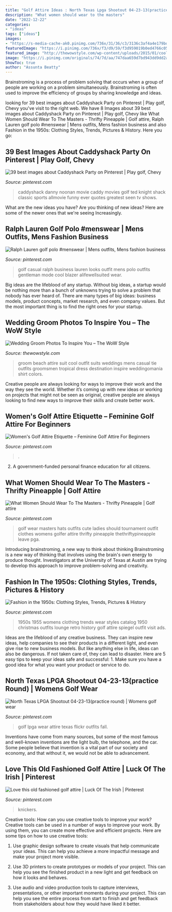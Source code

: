 ```yaml
---
title: "Golf Attire Ideas : North Texas Lpga Shootout 04-23-13(practice Round)"
description: "What women should wear to the masters"
date: "2022-12-22"
categories:
- "ideas"
tags: ["ideas"]
images:
- "https://s-media-cache-ak0.pinimg.com/736x/31/36/c3/3136c3af4a4e179bddf772537281a1ac.jpg"
featuredImage: "https://i.pinimg.com/736x/f3/d9/59/f3d959019b0ed4766c05fdc11e19c1a6.jpg"
featured_image: "http://thewowstyle.com/wp-content/uploads/2015/01/cool-beach-wedding-groom-attire-3.jpg"
image: "https://i.pinimg.com/originals/74/7d/aa/747daa659d7bd943dd9dd2ab14331259.jpg"
ShowToc: true
author: "Assunta Beatty"
---
```



Brainstroming is a process of problem solving that occurs when a group of people are working on a problem simultaneously. Brainstroming is often used to improve the efficiency of groups by sharing knowledge and ideas.

	

		
looking for 39 best images about Caddyshack Party on Pinterest | Play golf, Chevy you've visit to the right web. We have 8 Images about 39 best images about Caddyshack Party on Pinterest | Play golf, Chevy like What Women Should Wear To The Masters - Thrifty Pineapple | Golf attire, Ralph Lauren golf polo #menswear | Mens outfits, Mens fashion business and also Fashion in the 1950s: Clothing Styles, Trends, Pictures &amp; History. Here you go:
		
    
## 39 Best Images About Caddyshack Party On Pinterest | Play Golf, Chevy

<img loading=lazy src="https://s-media-cache-ak0.pinimg.com/736x/31/36/c3/3136c3af4a4e179bddf772537281a1ac.jpg" onerror="this.onerror=null;this.src='https://tse4.mm.bing.net/th?id=OIP.fG73Z0wNnkte8-r8cRvzKgHaLC&amp;pid=15.1';" alt="39 best images about Caddyshack Party on Pinterest | Play golf, Chevy">

_Source: pinterest.com_

>caddyshack danny noonan movie caddy movies golf ted knight shack classic sports allmovie funny ever quotes greatest seen tv shows. 

	

What are the new ideas you have?
Are you thinking of new ideas? Here are some of the newer ones that we're seeing Increasingly.

    
## Ralph Lauren Golf Polo #menswear | Mens Outfits, Mens Fashion Business

<img loading=lazy src="https://i.pinimg.com/originals/dc/8d/a7/dc8da7506abeb110b9531f5a68d0586a.jpg" onerror="this.onerror=null;this.src='https://tse3.mm.bing.net/th?id=OIP.XEtG94EckDzeCTaFRpa-jAHaJ4&amp;pid=15.1';" alt="Ralph Lauren golf polo #menswear | Mens outfits, Mens fashion business">

_Source: pinterest.com_

>golf casual ralph business lauren looks outfit mens polo outfits gentleman mode cool blazer alifewellsuited wear. 

	

Big ideas are the lifeblood of any startup. Without big ideas, a startup would be nothing more than a bunch of unknowns trying to solve a problem that nobody has ever heard of. There are many types of big ideas: business models, product concepts, market research, and even company values. But the most important thing is to find the right ones for your startup.

    
## Wedding Groom Photos To Inspire You – The WoW Style

<img loading=lazy src="http://thewowstyle.com/wp-content/uploads/2015/01/cool-beach-wedding-groom-attire-3.jpg" onerror="this.onerror=null;this.src='https://tse3.mm.bing.net/th?id=OIP.Ns9lo9qe4Yme-rM_5Ki5KgHaLH&amp;pid=15.1';" alt="Wedding Groom Photos To Inspire You – The WoW Style">

_Source: thewowstyle.com_

>groom beach attire suit cool outfit suits weddings mens casual tie outfits groomsmen tropical dress destination inspire weddingomania shirt colors. 

	

Creative people are always looking for ways to improve their work and the way they see the world. Whether it’s coming up with new ideas or working on projects that might not be seen as original, creative people are always looking to find new ways to improve their skills and create better work.

    
## Women&#039;s Golf Attire Etiquette – Feminine Golf Attire For Beginners

<img loading=lazy src="https://i.pinimg.com/736x/cf/d8/b6/cfd8b6d4bb366041132057d6ffd8ba24.jpg" onerror="this.onerror=null;this.src='https://tse1.mm.bing.net/th?id=OIP.DrmKMwFkxhpPRujAy6LODQHaJ8&amp;pid=15.1';" alt="Women&#039;s Golf Attire Etiquette – Feminine Golf Attire For Beginners">

_Source: pinterest.com_

>. 

	

2. A government-funded personal finance education for all citizens.

    
## What Women Should Wear To The Masters - Thrifty Pineapple | Golf Attire

<img loading=lazy src="https://i.pinimg.com/736x/f3/d9/59/f3d959019b0ed4766c05fdc11e19c1a6.jpg" onerror="this.onerror=null;this.src='https://tse2.mm.bing.net/th?id=OIP.ZoPFusBJwHfMvYtYXQlELAHaLH&amp;pid=15.1';" alt="What Women Should Wear To The Masters - Thrifty Pineapple | Golf attire">

_Source: pinterest.com_

>golf wear masters hats outfits cute ladies should tournament outfit clothes womens golfer attire thrifty pineapple thethriftypineapple leave pga. 

	

Introducing brainstroming, a new way to think about thinking
Brainstroming is a new way of thinking that involves using the brain's own energy to produce thought. Investigators at the University of Texas at Austin are trying to develop this approach to improve problem-solving and creativity.

    
## Fashion In The 1950s: Clothing Styles, Trends, Pictures &amp; History

<img loading=lazy src="https://i.pinimg.com/736x/9a/4e/8d/9a4e8d139159c3877e263e0f9d9d3fe8--fashion-in-the-s-vintage-fashion.jpg" onerror="this.onerror=null;this.src='https://tse3.mm.bing.net/th?id=OIP.mUzwuYaEmz3uFmxBHkjrXwHaKs&amp;pid=15.1';" alt="Fashion in the 1950s: Clothing Styles, Trends, Pictures &amp; History">

_Source: pinterest.com_

>1950s 1955 womens clothing trends wear styles catalog 1950 christmas outfits lounge retro history golf attire spiegel outfit visit ads. 

	

Ideas are the lifeblood of any creative business. They can inspire new ideas, help companies to see their products in a different light, and even give rise to new business models. But like anything else in life, ideas can also be dangerous. If not taken care of, they can lead to disaster. Here are 5 easy tips to keep your ideas safe and successful: 1. Make sure you have a good idea for what you want your product or service to do.

    
## North Texas LPGA Shootout 04-23-13(practice Round) | Womens Golf Wear

<img loading=lazy src="https://i.pinimg.com/originals/74/7d/aa/747daa659d7bd943dd9dd2ab14331259.jpg" onerror="this.onerror=null;this.src='https://tse2.mm.bing.net/th?id=OIP.71Orya8IgB9rsjRSpqeSOwHaLR&amp;pid=15.1';" alt="North Texas LPGA Shootout 04-23-13(practice round) | Womens golf wear">

_Source: pinterest.com_

>golf lpga wear attire texas flickr outfits fall. 

	

Inventions have come from many sources, but some of the most famous and well-known inventions are the light bulb, the telephone, and the car. Some people believe that invention is a vital part of our society and economy, and that without it, we would not be able to advancement.

    
## Love This Old Fashioned Golf Attire | Luck Of The Irish | Pinterest

<img loading=lazy src="https://i.pinimg.com/736x/8f/4a/40/8f4a408f9bd634e471f9927fe264a9de--golf-outing-golf-lessons.jpg" onerror="this.onerror=null;this.src='https://tse1.mm.bing.net/th?id=OIP.cmdkn7tc4ZL_iLOE1CxnbQHaHa&amp;pid=15.1';" alt="Love this old fashioned golf attire | Luck Of The Irish | Pinterest">

_Source: pinterest.com_

>knickers. 

	

Creative tools: How can you use creative tools to improve your work?
Creative tools can be used in a number of ways to improve your work. By using them, you can create more effective and efficient projects. Here are some tips on how to use creative tools:
1. Use graphic design software to create visuals that help communicate your ideas. This can help you achieve a more impactful message and make your project more visible.

2. Use 3D printers to create prototypes or models of your project. This can help you see the finished product in a new light and get feedback on how it looks and behaves.

3. Use audio and video production tools to capture interviews, presentations, or other important moments during your project. This can help you see the entire process from start to finish and get feedback from stakeholders about how they would have liked it better.


